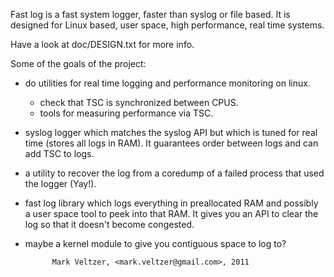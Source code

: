 Fast log is a fast system logger, faster than syslog or file based.
It is designed for Linux based, user space, high performance, real time
systems.

Have a look at doc/DESIGN.txt for more info.

Some of the goals of the project:
- do utilities for real time logging and performance monitoring on linux.
	- check that TSC is synchronized between CPUS.
	- tools for measuring performance via TSC.
- syslog logger which matches the syslog API but which is tuned for real time
	(stores all logs in RAM).
	It guarantees order between logs and can add TSC to logs.
- a utility to recover the log from a coredump of a failed process that used the
	logger (Yay!).
- fast log library which logs everything in preallocated RAM and possibly
	a user space tool to peek into that RAM.
	It gives you an API to clear the log so that it doesn't become congested.
- maybe a kernel module to give you contiguous space to log to?

			Mark Veltzer, <mark.veltzer@gmail.com>, 2011

